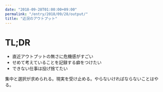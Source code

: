 ```yaml
---
date: "2018-09-28T01:00:00+09:00"
permalink: "/entry/2018/09/28/output/"
title: "近況のアウトプット"
---
```


# TL;DR

- 直近アウトプットの無さに危機感がすごい
- せめて考えていることを記録する癖をつけたい
- できない仕事は投げ捨てたい

集中と選択が求められる。現実を受け止める。やらないければならないことはやる。
